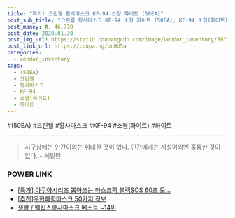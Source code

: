 ```yaml
--- 
title: "특가! 크린웰 황사마스크 KF-94 소형 화이트 (50EA)" 
post_sub_title: "크린웰 황사마스크 KF-94 소형 화이트 (50EA), KF-94 소형(화이트)" 
post_money: ₩. 46,710 
post_date: 2020.01.30 
post_img_url: https://static.coupangcdn.com/image/vendor_inventory/59ff/acd48ba6893e61803c07d45bcdf4866d5ded892333d8137d15b080ea765a.jpg 
post_link_url: https://coupa.ng/bnHU5a 
categories: 
  - vendor_inventory 
tags: 
  - (50EA) 
  - 크린웰 
  - 황사마스크 
  - KF-94 
  - 소형(화이트) 
  - 화이트 
--- 
```

  #(50EA) #크린웰 #황사마스크 #KF-94 #소형(화이트) #화이트 
<hr> 

> 지구상에는 인간이외는 위대한 것이 없다. 인간에게는 지성이외엔 훌륭한 것이 없다. - 헤밀턴 


### POWER LINK

* <a href="https://blog.naver.com/an0733/221789772896" target="_blank">[특가] 아쿠아시리즈 뽑아쓰는 마스크팩 블랙SOS 60초 모...</a>
* <a href="https://blog.naver.com/fasyy4321/221785208610" target="_blank">[추천]우한폐렴마스크 50가지 정보</a>
* <a href="https://blog.naver.com/santokki14/221788715269" target="_blank">생활 / 웰킵스황사마스크 베스트 ~14위</a>

